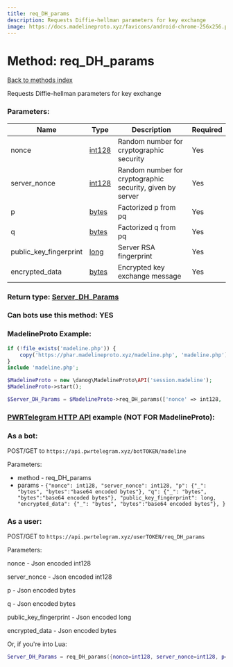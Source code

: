 ```yaml
---
title: req_DH_params
description: Requests Diffie-hellman parameters for key exchange
image: https://docs.madelineproto.xyz/favicons/android-chrome-256x256.png
---
```

# Method: req\_DH\_params  
[Back to methods index](index.md)


Requests Diffie-hellman parameters for key exchange

### Parameters:

| Name     |    Type       | Description | Required |
|----------|---------------|-------------|----------|
|nonce|[int128](../types/int128.md) | Random number for cryptographic security | Yes|
|server\_nonce|[int128](../types/int128.md) | Random number for cryptographic security, given by server | Yes|
|p|[bytes](../types/bytes.md) | Factorized p from pq | Yes|
|q|[bytes](../types/bytes.md) | Factorized q from pq | Yes|
|public\_key\_fingerprint|[long](../types/long.md) | Server RSA fingerprint | Yes|
|encrypted\_data|[bytes](../types/bytes.md) | Encrypted key exchange message | Yes|


### Return type: [Server\_DH\_Params](../types/Server_DH_Params.md)

### Can bots use this method: **YES**


### MadelineProto Example:


```php
if (!file_exists('madeline.php')) {
    copy('https://phar.madelineproto.xyz/madeline.php', 'madeline.php');
}
include 'madeline.php';

$MadelineProto = new \danog\MadelineProto\API('session.madeline');
$MadelineProto->start();

$Server_DH_Params = $MadelineProto->req_DH_params(['nonce' => int128, 'server_nonce' => int128, 'p' => 'bytes', 'q' => 'bytes', 'public_key_fingerprint' => long, 'encrypted_data' => 'bytes', ]);
```

### [PWRTelegram HTTP API](https://pwrtelegram.xyz) example (NOT FOR MadelineProto):

### As a bot:

POST/GET to `https://api.pwrtelegram.xyz/botTOKEN/madeline`

Parameters:

* method - req_DH_params
* params - `{"nonce": int128, "server_nonce": int128, "p": {"_": "bytes", "bytes":"base64 encoded bytes"}, "q": {"_": "bytes", "bytes":"base64 encoded bytes"}, "public_key_fingerprint": long, "encrypted_data": {"_": "bytes", "bytes":"base64 encoded bytes"}, }`



### As a user:

POST/GET to `https://api.pwrtelegram.xyz/userTOKEN/req_DH_params`

Parameters:

nonce - Json encoded int128

server_nonce - Json encoded int128

p - Json encoded bytes

q - Json encoded bytes

public_key_fingerprint - Json encoded long

encrypted_data - Json encoded bytes




Or, if you're into Lua:

```lua
Server_DH_Params = req_DH_params({nonce=int128, server_nonce=int128, p='bytes', q='bytes', public_key_fingerprint=long, encrypted_data='bytes', })
```


